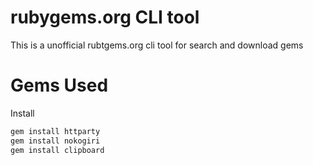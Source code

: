 # rubygems.org CLI tool

This is a unofficial rubtgems.org cli tool for search and download gems

# Gems Used

Install

```ruby
gem install httparty
gem install nokogiri
gem install clipboard

```



